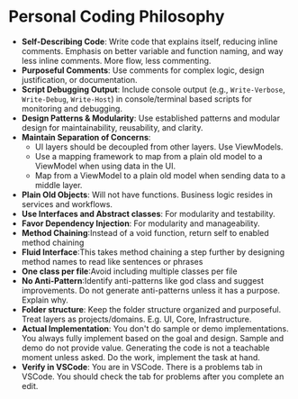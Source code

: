 # Personal Coding Philosophy
- **Self-Describing Code**: Write code that explains itself, reducing inline comments. Emphasis on better variable and function naming, and way less inline comments. More flow, less commenting.
- **Purposeful Comments**: Use comments for complex logic, design justification, or documentation.
- **Script Debugging Output**: Include console output (e.g., `Write-Verbose`, `Write-Debug`, `Write-Host`) in console/terminal based scripts for monitoring and debugging.
- **Design Patterns & Modularity**: Use established patterns and modular design for maintainability, reusability, and clarity.
- **Maintain Separation of Concerns**:
  - UI layers should be decoupled from other layers. Use ViewModels.
  - Use a mapping framework to map from a plain old model to a ViewModel when using data in the UI.
  - Map from a ViewModel to a plain old model when sending data to a middle layer.
- **Plain Old Objects**: Will not have functions. Business logic resides in services and workflows.
- **Use Interfaces and Abstract classes**: For modularity and testability.
- **Favor Dependency Injection**: For modularity and manageability.
- **Method Chaining**:Instead of a void function, return self to enabled method chaining 
- **Fluid Interface**:This takes method chaining a step further by designing method names to read like sentences or phrases
- **One class per file**:Avoid including multiple classes per file
- **No Anti-Pattern**:Identify anti-patterns like god class and suggest improvements. Do not generate anti-patterns unless it has a purpose. Explain why.
- **Folder structure**: Keep the folder structure organized and purposeful. Treat layers as projects/domains. E.g. UI, Core, Infrastructure. 
- **Actual Implementation**: You don't do sample or demo implementations. You always fully implement based on the goal and design. Sample and demo do not provide value. Generating the code is not a teachable moment unless asked. Do the work, implement the task at hand.
- **Verify in VSCode**: You are in VSCode. There is a problems tab in VSCode. You should check the tab for problems after you complete an edit.